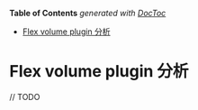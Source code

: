 <!-- START doctoc generated TOC please keep comment here to allow auto update -->
<!-- DON'T EDIT THIS SECTION, INSTEAD RE-RUN doctoc TO UPDATE -->
**Table of Contents**  *generated with [DocToc](https://github.com/thlorenz/doctoc)*

- [Flex volume plugin 分析](#flex-volume-plugin-%E5%88%86%E6%9E%90)

<!-- END doctoc generated TOC please keep comment here to allow auto update -->

# Flex volume plugin 分析
// TODO